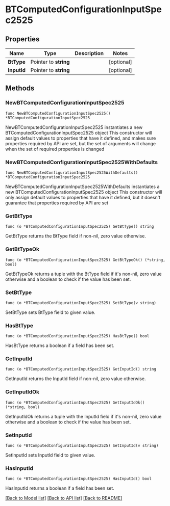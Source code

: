 # BTComputedConfigurationInputSpec2525

## Properties

Name | Type | Description | Notes
------------ | ------------- | ------------- | -------------
**BtType** | Pointer to **string** |  | [optional] 
**InputId** | Pointer to **string** |  | [optional] 

## Methods

### NewBTComputedConfigurationInputSpec2525

`func NewBTComputedConfigurationInputSpec2525() *BTComputedConfigurationInputSpec2525`

NewBTComputedConfigurationInputSpec2525 instantiates a new BTComputedConfigurationInputSpec2525 object
This constructor will assign default values to properties that have it defined,
and makes sure properties required by API are set, but the set of arguments
will change when the set of required properties is changed

### NewBTComputedConfigurationInputSpec2525WithDefaults

`func NewBTComputedConfigurationInputSpec2525WithDefaults() *BTComputedConfigurationInputSpec2525`

NewBTComputedConfigurationInputSpec2525WithDefaults instantiates a new BTComputedConfigurationInputSpec2525 object
This constructor will only assign default values to properties that have it defined,
but it doesn't guarantee that properties required by API are set

### GetBtType

`func (o *BTComputedConfigurationInputSpec2525) GetBtType() string`

GetBtType returns the BtType field if non-nil, zero value otherwise.

### GetBtTypeOk

`func (o *BTComputedConfigurationInputSpec2525) GetBtTypeOk() (*string, bool)`

GetBtTypeOk returns a tuple with the BtType field if it's non-nil, zero value otherwise
and a boolean to check if the value has been set.

### SetBtType

`func (o *BTComputedConfigurationInputSpec2525) SetBtType(v string)`

SetBtType sets BtType field to given value.

### HasBtType

`func (o *BTComputedConfigurationInputSpec2525) HasBtType() bool`

HasBtType returns a boolean if a field has been set.

### GetInputId

`func (o *BTComputedConfigurationInputSpec2525) GetInputId() string`

GetInputId returns the InputId field if non-nil, zero value otherwise.

### GetInputIdOk

`func (o *BTComputedConfigurationInputSpec2525) GetInputIdOk() (*string, bool)`

GetInputIdOk returns a tuple with the InputId field if it's non-nil, zero value otherwise
and a boolean to check if the value has been set.

### SetInputId

`func (o *BTComputedConfigurationInputSpec2525) SetInputId(v string)`

SetInputId sets InputId field to given value.

### HasInputId

`func (o *BTComputedConfigurationInputSpec2525) HasInputId() bool`

HasInputId returns a boolean if a field has been set.


[[Back to Model list]](../README.md#documentation-for-models) [[Back to API list]](../README.md#documentation-for-api-endpoints) [[Back to README]](../README.md)


